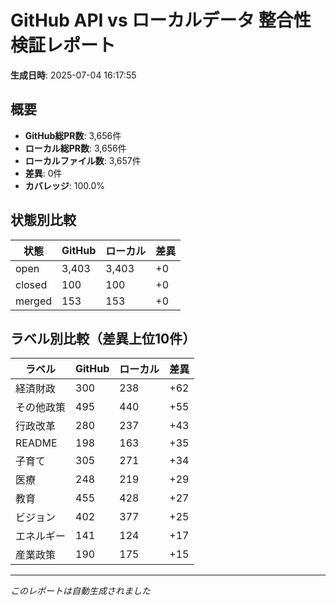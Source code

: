 # GitHub API vs ローカルデータ 整合性検証レポート

**生成日時**: 2025-07-04 16:17:55

## 概要

- **GitHub総PR数**: 3,656件
- **ローカル総PR数**: 3,656件
- **ローカルファイル数**: 3,657件
- **差異**: 0件
- **カバレッジ**: 100.0%

## 状態別比較

| 状態 | GitHub | ローカル | 差異 |
|------|--------|----------|------|
| open | 3,403 | 3,403 | +0 |
| closed | 100 | 100 | +0 |
| merged | 153 | 153 | +0 |

## ラベル別比較（差異上位10件）

| ラベル | GitHub | ローカル | 差異 |
|--------|--------|----------|------|
| 経済財政 | 300 | 238 | +62 |
| その他政策 | 495 | 440 | +55 |
| 行政改革 | 280 | 237 | +43 |
| README | 198 | 163 | +35 |
| 子育て | 305 | 271 | +34 |
| 医療 | 248 | 219 | +29 |
| 教育 | 455 | 428 | +27 |
| ビジョン | 402 | 377 | +25 |
| エネルギー | 141 | 124 | +17 |
| 産業政策 | 190 | 175 | +15 |

---
*このレポートは自動生成されました*
